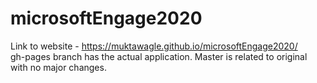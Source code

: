 microsoftEngage2020
==============
Link to website - https://muktawagle.github.io/microsoftEngage2020/
<br/>
gh-pages branch has the actual application. Master is related to original with no major changes.
